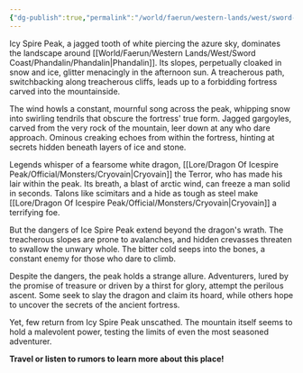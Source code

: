 ```yaml
---
{"dg-publish":true,"permalink":"/world/faerun/western-lands/west/sword-coast/the-sword-mountains/icespire-peak/"}
---
```


Icy Spire Peak, a jagged tooth of white piercing the azure sky, dominates the landscape around [[World/Faerun/Western Lands/West/Sword Coast/Phandalin/Phandalin\|Phandalin]]. Its slopes, perpetually cloaked in snow and ice, glitter menacingly in the afternoon sun. A treacherous path, switchbacking along treacherous cliffs, leads up to a forbidding fortress carved into the mountainside.

The wind howls a constant, mournful song across the peak, whipping snow into swirling tendrils that obscure the fortress' true form. Jagged gargoyles, carved from the very rock of the mountain, leer down at any who dare approach. Ominous creaking echoes from within the fortress, hinting at secrets hidden beneath layers of ice and stone.

Legends whisper of a fearsome white dragon, [[Lore/Dragon Of Icespire Peak/Official/Monsters/Cryovain\|Cryovain]] the Terror, who has made his lair within the peak. Its breath, a blast of arctic wind, can freeze a man solid in seconds. Talons like scimitars and a hide as tough as steel make [[Lore/Dragon Of Icespire Peak/Official/Monsters/Cryovain\|Cryovain]] a terrifying foe.

But the dangers of Ice Spire Peak extend beyond the dragon's wrath. The treacherous slopes are prone to avalanches, and hidden crevasses threaten to swallow the unwary whole. The bitter cold seeps into the bones, a constant enemy for those who dare to climb.

Despite the dangers, the peak holds a strange allure. Adventurers, lured by the promise of treasure or driven by a thirst for glory, attempt the perilous ascent. Some seek to slay the dragon and claim its hoard, while others hope to uncover the secrets of the ancient fortress.

Yet, few return from Icy Spire Peak unscathed. The mountain itself seems to hold a malevolent power, testing the limits of even the most seasoned adventurer.

**Travel or listen to rumors to learn more about this place!**